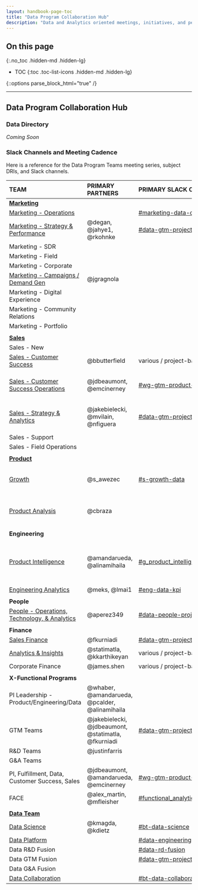 ```yaml
---
layout: handbook-page-toc
title: "Data Program Collaboration Hub"
description: "Data and Analytics oriented meetings, initiatives, and people"
---
```


## On this page
{:.no_toc .hidden-md .hidden-lg}

- TOC
{:toc .toc-list-icons .hidden-md .hidden-lg}

{::options parse_block_html="true" /}

---

## <i class="fas fa-users fa-fw color-orange font-awesome" aria-hidden="true"></i>Data Program Collaboration Hub


### Data Directory

*Coming Soon*

### Slack Channels and Meeting Cadence

Here is a reference for the Data Program Teams meeting series, subject DRIs, and Slack channels.


|	**TEAM**	|	**PRIMARY PARTNERS**	|	**PRIMARY SLACK CHANNEL**	|	**MEETING CADENCE**	|	**DATA DRI**	|	
|	:---------------	|	:---------------	|	:---------------	|	:---------------	|	:---------------	|	
|	[**Marketing**](/handbook/marketing/)	|		|		|		|		|		|		|
|	[Marketing - Operations](/handbook/marketing/marketing-operations/)	|		|	[#marketing-data-ops](https://gitlab.slack.com/archives/C017D7P3Q72)	| Bi-weekly |		|	
|	[Marketing - Strategy & Performance](/handbook/marketing/strategy-performance/)	|	@degan, @jahye1, @rkohnke	|	[#data-gtm-projects](https://gitlab.slack.com/archives/C01A2DWTL4A)	|		|		|
|	Marketing - SDR	|		|		|		|		|	
|	Marketing - Field	|		|		|		|		|	
|	Marketing - Corporate	|		|		|		|		|	
|   [Marketing - Campaigns / Demand Gen](/handbook/marketing/demand-generation/campaigns/)	|	@jgragnola	|	|		|		|	
|	Marketing - Digital Experience	|		|		|	
|	Marketing - Community Relations	|		|		|		
|	Marketing - Portfolio	|		|		|	
|	|		|		|		
|	[**Sales**](/handbook/sales/)	|		|		|			
|	Sales - New	|		|		|		|		|	
|	[Sales - Customer Success](/handbook/customer-success/)	|	@bbutterfield	|	various / project-based	|   		
|	[Sales - Customer Success Operations](/handbook/sales/field-operations/customer-success-operations/)	|	@jdbeaumont, @emcinerney	|	[#wg-gtm-product-analytics](https://gitlab.slack.com/archives/C01BMJKC8UF)	|	Monthly x-functional series	|		|
|	[Sales - Strategy & Analytics](/handbook/sales/field-operations/sales-strategy/)	|	@jakebielecki, @mvilain, @nfiguera	|	[#data-gtm-projects](https://gitlab.slack.com/archives/C01A2DWTL4A)	|		Monthly x-functional series	|		|
|	Sales - Support	|		|		|		|
|	Sales - Field Operations	|		|		|	
|	|		|		|		|		|		
|	[**Product**](/handbook/product/)	|		|		|		|		|		
|	[Growth](/direction/growth/)	|	@s_awezec 	|	[#s-growth-data](https://gitlab.slack.com/archives/CL0NWME2W)	|	Monthly x-functional series	|		|
|	[Product Analysis](/handbook/product/product-analysis/)	|	@cbraza	|		|	Monthly x-functional series	|		|
|	|		|		|		|		|		
|	**Engineering**	|		|		|		|		|		|		|
|	[Product Intelligence](/handbook/engineering/development/analytics/product-intelligence)	|	@amandarueda, @alinamihaila	|	[#g_product_intelligence](https://gitlab.slack.com/archives/CL3A7GFPF) |	Bi-weekly, Monthly x-functional series	|		|
|	[Engineering Analytics](/handbook/engineering/quality/engineering-analytics/)	|	@meks, @lmai1 |	[#eng-data-kpi](https://gitlab.slack.com/archives/C0166JCH85U)	| Thu |		|		|		|
|	|		|		|		|		|		|		|
|	**People**	|		|		|		|		|		|		|
|	[People - Operations, Technology, & Analytics](/handbook/people-group/people-ops-tech-analytics/)	|	@aperez349	|	[#data-people-projects](https://gitlab.slack.com/archives/C029RH88KN3)	|	X	|		|	
|	|		|		|		|		|		|		|
|	**Finance**	|		|		|		|		|		|		|
|	[Sales Finance](/handbook/finance/financial-planning-and-analysis/sales-finance/)	|	@fkurniadi 	|	[#data-gtm-projects](https://gitlab.slack.com/archives/C01A2DWTL4A)	|		|		|	
|	[Analytics & Insights](/job-families/finance/analytics-and-insights/)	|	@statimatla, @kkarthikeyan |	various / project-based	|	UCI	|		|	
|	Corporate Finance	|	@james.shen	|	various / project-based	|		|		|		|		|
|	|		|		|		|		|		|		|
|	**X-Functional Programs**	|		|		|		|		|		|		|
|	PI Leadership - Product/Engineering/Data	|	@whaber, @amandarueda, @pcalder, @alinamihaila	|		|	Bi-weekly	|		|	
|	GTM Teams	|	@jakebielecki, @jdbeaumont, @statimatla, @fkurniadi	|	[#data-gtm-projects](https://gitlab.slack.com/archives/C01A2DWTL4A)	|	Bi-weekly	|		|
|	R&D Teams	|	@justinfarris 	|		|	Bi-weekly	|	|	
|	G&A Teams	|		|		|				
|	PI, Fulfillment, Data, Customer Success, Sales	|	@jdbeaumont, @amandarueda, @emcinerney	|	[#wg-gtm-product-analytics](https://gitlab.slack.com/archives/C01BMJKC8UF)	| Bi-weekly		|		|	
|	FACE	|	@alex_martin, @mfleisher	|	[#functional_analytics_center_of_excellence](https://gitlab.slack.com/archives/C03239RK18Q)	|	Bi-weekly on Thu	|		|		
|	|		|		|		|		|		
|	[**Data Team**](/handbook/business-technology/data-team/#-data-analysis-process)	|		|		|		|		|		
|	[Data Science](/handbook/business-technology/data-team/organization/data-science/)	|	@kmagda, @kdietz	|	[#bt-data-science](https://gitlab.slack.com/archives/C027285JQ4E)	|	Tues	|@rparker2 |		
|	[Data Platform](/handbook/business-technology/data-team/organization/engineering/)	|		|	[#data-engineering](https://gitlab.slack.com/archives/CSZMC7TJL)	|	Tues	| @dvanrooijen2|		
|	Data R&D Fusion	|		|	[#data-rd-fusion](https://gitlab.slack.com/archives/C02C82WDP0U)	|	Tues	|@iweeks|		
|	Data GTM Fusion	|		|	[#data-gtm-projects](https://gitlab.slack.com/archives/C01A2DWTL4A)	|	Tues	|@iweeks|
|	Data G&A Fusion	|		|	|		|@pempey|	
|	[Data Collaboration](/handbook/business-technology/data-team/organization/data-collaboration/)	|		|	[#bt-data-collaboration](https://gitlab.slack.com/archives/C036ADU4EH3)	|	Tues	|@mlaanen|
